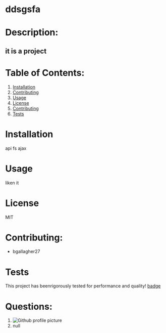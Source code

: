 # ddsgsfa
# Description:
## it is a project
# Table of Contents:
1. [Installation](link)
1. [Contributing](link)
1. [Usage](link)
1. [License](link)
1. [Contributing](link)
1. [Tests](link)
# Installation
api fs ajax
# Usage
liken it
# License
MIT
# Contributing:
* bgallagher27
# Tests
This project has beenrigorously tested for performance and quality!
[badge](https://img.shields.io/static/v1?label=Created-By&message=Javascript&color=blue)
# Questions: 
1. ![Github profile picture](https://avatars3.githubusercontent.com/u/58610224?v=4)
1. null
            